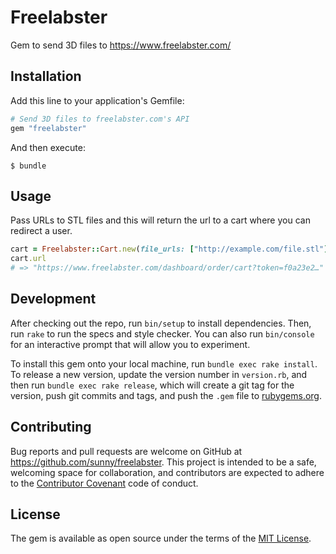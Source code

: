 # Freelabster

Gem to send 3D files to https://www.freelabster.com/


## Installation

Add this line to your application's Gemfile:

```ruby
# Send 3D files to freelabster.com's API
gem "freelabster"
```

And then execute:

    $ bundle


## Usage

Pass URLs to STL files and this will return the url to a cart where you can
redirect a user.

```ruby
cart = Freelabster::Cart.new(file_urls: ["http://example.com/file.stl"])
cart.url
# => "https://www.freelabster.com/dashboard/order/cart?token=f0a23e2…"
```


## Development

After checking out the repo, run `bin/setup` to install dependencies.
Then, run `rake` to run the specs and style checker.
You can also run `bin/console` for an interactive prompt that will allow you
to experiment.

To install this gem onto your local machine, run `bundle exec rake install`.
To release a new version, update the version number in `version.rb`, and then
run `bundle exec rake release`, which will create a git tag for the version,
push git commits and tags, and push the `.gem` file
to [rubygems.org](https://rubygems.org).


## Contributing

Bug reports and pull requests are welcome on GitHub at
https://github.com/sunny/freelabster. This project is intended to be a safe,
welcoming space for collaboration, and contributors are expected to adhere to
the [Contributor Covenant](http://contributor-covenant.org) code of conduct.


## License

The gem is available as open source under the terms of the
[MIT License](http://opensource.org/licenses/MIT).

